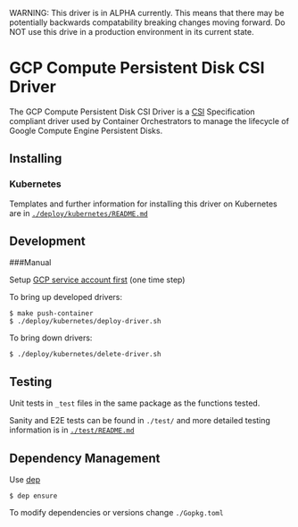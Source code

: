 WARNING: This driver is in ALPHA currently. This means that there may be
potentially backwards compatability breaking changes moving forward. Do NOT use
this drive in a production environment in its current state.

# GCP Compute Persistent Disk CSI Driver

The GCP Compute Persistent Disk CSI Driver is a
[CSI](https://github.com/container-storage-interface/spec/blob/master/spec.md)
Specification compliant driver used by Container Orchestrators to manage the
lifecycle of Google Compute Engine Persistent Disks.

## Installing
### Kubernetes
Templates and further information for installing this driver on Kubernetes are
in [`./deploy/kubernetes/README.md`](deployREADME)

## Development

###Manual

Setup [GCP service account first](deployREADME) (one time step)

To bring up developed drivers:
```
$ make push-container
$ ./deploy/kubernetes/deploy-driver.sh
```

To bring down drivers:
```
$ ./deploy/kubernetes/delete-driver.sh
```

## Testing
Unit tests in `_test` files in the same package as the functions tested.

Sanity and E2E tests can be found in `./test/` and more detailed testing
information is in [`./test/README.md`](testREADME)

## Dependency Management
Use [dep](https://github.com/golang/dep)
```
$ dep ensure
```

To modify dependencies or versions change `./Gopkg.toml`

[deployREADME]: deploy/kubernetes/README.md
[testREADME]: test/README.md